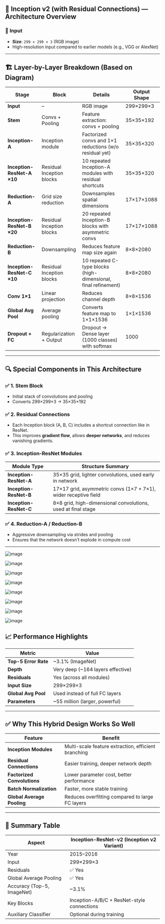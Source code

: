 ## 🧠 **Inception v2 (with Residual Connections) — Architecture Overview**

### 📌 **Input**
- **Size**: `299 × 299 × 3` (RGB image)
- High-resolution input compared to earlier models (e.g., VGG or AlexNet)

---

## 🏗️ **Layer-by-Layer Breakdown (Based on Diagram)**

| **Stage**         | **Block**                | **Details**                                                                      | **Output Shape**        |
|-------------------|--------------------------|-----------------------------------------------------------------------------------|--------------------------|
| **Input**         | –                        | RGB image                                                                        | 299×299×3                |
| **Stem**          | Convs + Pooling          | Feature extraction: convs + pooling                                              | 35×35×192                |
| **Inception-A**   | Inception module         | Factorized convs and 1×1 reductions (w/o residual yet)                           | 35×35×320                |
| **Inception-ResNet-A ×10** | Residual Inception blocks | 10 repeated Inception-A modules with residual shortcuts                      | 35×35×320                |
| **Reduction-A**   | Grid size reduction      | Downsamples spatial dimensions                                                   | 17×17×1088               |
| **Inception-ResNet-B ×20** | Residual Inception blocks | 20 repeated Inception-B blocks with asymmetric convs                         | 17×17×1088               |
| **Reduction-B**   | Downsampling             | Reduces feature map size again                                                   | 8×8×2080                 |
| **Inception-ResNet-C ×10** | Residual Inception blocks | 10 repeated C-type blocks (high-dimensional, final refinement)              | 8×8×2080                 |
| **Conv 1×1**      | Linear projection        | Reduces channel depth                                                            | 8×8×1536                 |
| **Global Avg Pool** | Average pooling        | Converts feature map to 1×1×1536                                                 | 1×1×1536                 |
| **Dropout + FC**  | Regularization + Output  | Dropout → Dense layer (1000 classes) with softmax                               | 1000                     |

---

## 🔍 **Special Components in This Architecture**

### ✅ **1. Stem Block**
- Initial stack of convolutions and pooling
- Converts 299×299×3 → 35×35×192

### ✅ **2. Residual Connections**
- Each Inception block (A, B, C) includes a shortcut connection like in ResNet.
- This improves **gradient flow**, allows **deeper networks**, and reduces vanishing gradients.

### ✅ **3. Inception-ResNet Modules**

| Module Type         | Structure Summary                                                              |
|---------------------|---------------------------------------------------------------------------------|
| **Inception-ResNet-A** | 35×35 grid, lighter convolutions, used early in network                     |
| **Inception-ResNet-B** | 17×17 grid, asymmetric convs (1×7 + 7×1), wider receptive field              |
| **Inception-ResNet-C** | 8×8 grid, high-dimensional convolutions, used at final stage                |

### ✅ **4. Reduction-A / Reduction-B**
- Aggressive downsampling via strides and pooling
- Ensures that the network doesn’t explode in compute cost

---

![image](https://github.com/user-attachments/assets/52abacaa-0367-473c-a577-c9d83f38164b)

![image](https://github.com/user-attachments/assets/aeedbcda-6c99-4dee-880f-2e3cc1c682db)

![image](https://github.com/user-attachments/assets/e64ced48-7aa1-4afe-a281-7b62d5a21e6a)

![image](https://github.com/user-attachments/assets/199a7580-9c10-486e-bd8d-878f9b154ad8)

![image](https://github.com/user-attachments/assets/8dce3b48-212e-4299-aa02-bc0c13cc1d9a)

![image](https://github.com/user-attachments/assets/d4f757ca-d086-4e0b-aa36-db1ec6c7e727)

![image](https://github.com/user-attachments/assets/a9747770-e5d5-4cb6-bda1-17ae50cfefe4)

![image](https://github.com/user-attachments/assets/29b3573a-c87f-4e7b-9008-bd8c089cda41)


## 📈 **Performance Highlights**

| Metric              | Value                       |
|---------------------|-----------------------------|
| **Top-5 Error Rate**| ~3.1% (ImageNet)            |
| **Depth**           | Very deep (~164 layers effective) |
| **Residuals**       | Yes (across all modules)     |
| **Input Size**      | 299×299×3                   |
| **Global Avg Pool** | Used instead of full FC layers |
| **Parameters**      | ~55 million (larger, powerful) |

---

## ✅ **Why This Hybrid Design Works So Well**

| Feature                      | Benefit                                              |
|-----------------------------|------------------------------------------------------|
| **Inception Modules**        | Multi-scale feature extraction, efficient branching |
| **Residual Connections**     | Easier training, deeper network depth               |
| **Factorized Convolutions**  | Lower parameter cost, better performance            |
| **Batch Normalization**      | Faster, more stable training                        |
| **Global Average Pooling**   | Reduces overfitting compared to large FC layers     |

---

## 🧠 **Summary Table**

| **Aspect**               | **Inception-ResNet-v2 (Inception v2 Variant)** |
|--------------------------|--------------------------------------------------|
| Year                     | 2015–2016                                        |
| Input                    | 299×299×3                                        |
| Residuals                | ✅ Yes                                            |
| Global Average Pooling   | ✅ Yes                                            |
| Accuracy (Top-5, ImageNet)| ~3.1%                                           |
| Key Blocks               | Inception-A/B/C + ResNet-style connections       |
| Auxiliary Classifier     | Optional during training                         |
